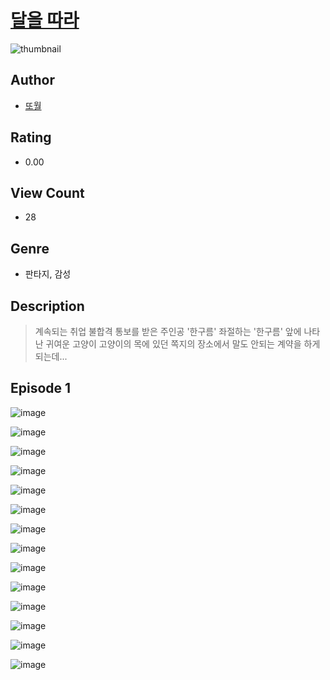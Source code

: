 # [달을 따라](https://comic.naver.com/challenge/list?titleId=811210)
![thumbnail](https://image-comic.pstatic.net/user_contents_data/challenge_comic/2023/05/25/151664/upload_3979041550032450101_480x623.jpeg)

## Author
- [또월](https://comic.naver.com/artistTitle?id=151664)

## Rating
- 0.00

## View Count
- 28

## Genre
- 판타지, 감성

## Description
> 계속되는 취업 불합격 통보를 받은 주인공 '한구름' 좌절하는 '한구름' 앞에 나타난 귀여운 고양이 고양이의 목에 있던 쪽지의 장소에서 말도 안되는 계약을 하게 되는데...


## Episode 1
![image](https://image-comic.pstatic.net/user_contents_data/challenge_comic/2023/05/25/151664/upload_4122030825319588915.jpeg)

![image](https://image-comic.pstatic.net/user_contents_data/challenge_comic/2023/05/25/151664/upload_3847869825740398947.jpeg)

![image](https://image-comic.pstatic.net/user_contents_data/challenge_comic/2023/05/25/151664/upload_4121185309431456613.jpeg)

![image](https://image-comic.pstatic.net/user_contents_data/challenge_comic/2023/05/25/151664/upload_7018071915195741030.jpeg)

![image](https://image-comic.pstatic.net/user_contents_data/challenge_comic/2023/05/25/151664/upload_3617625669840953656.jpeg)

![image](https://image-comic.pstatic.net/user_contents_data/challenge_comic/2023/05/25/151664/upload_3688501310387401014.jpeg)

![image](https://image-comic.pstatic.net/user_contents_data/challenge_comic/2023/05/25/151664/upload_3546132142363915577.jpeg)

![image](https://image-comic.pstatic.net/user_contents_data/challenge_comic/2023/05/25/151664/upload_7149574566681142066.jpeg)

![image](https://image-comic.pstatic.net/user_contents_data/challenge_comic/2023/05/25/151664/upload_4048797866216731237.jpeg)

![image](https://image-comic.pstatic.net/user_contents_data/challenge_comic/2023/05/25/151664/upload_3703419273702946614.jpeg)

![image](https://image-comic.pstatic.net/user_contents_data/challenge_comic/2023/05/25/151664/upload_3688556092664723302.jpeg)

![image](https://image-comic.pstatic.net/user_contents_data/challenge_comic/2023/05/25/151664/upload_4049634582452318514.jpeg)

![image](https://image-comic.pstatic.net/user_contents_data/challenge_comic/2023/05/25/151664/upload_4049642480897319993.jpeg)

![image](https://image-comic.pstatic.net/user_contents_data/challenge_comic/2023/05/25/151664/upload_3919030205371867960.jpeg)
